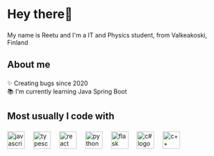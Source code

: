<h1 align="left">Hey there👋</h1>

###

<p align="left">My name is Reetu and I'm a IT and Physics student, from Valkeakoski, Finland</p>

###

<h2 align="left">About me</h2>

###

<p align="left">✨ Creating bugs since 2020<br>📚 I'm currently learning Java Spring Boot</p>

###

<h2 align="left">Most usually I code with</h2>

###

<div align="left">
  <img src="https://cdn.jsdelivr.net/gh/devicons/devicon/icons/javascript/javascript-original.svg" height="40" alt="javascript logo"  />
  <img width="12" />
  <img src="https://cdn.jsdelivr.net/gh/devicons/devicon/icons/typescript/typescript-original.svg" height="40" alt="typescript logo"  />
  <img width="12" />
  <img src="https://cdn.jsdelivr.net/gh/devicons/devicon/icons/react/react-original.svg" height="40" alt="react logo"  />
  <img width="12" />
  <img src="https://upload.wikimedia.org/wikipedia/commons/c/c3/Python-logo-notext.svg" height="40" alt="python logo"  />
  <img width="12" />
  <img src="https://upload.wikimedia.org/wikipedia/commons/3/3c/Flask_logo.svg" height="40" alt="flask logo"  />
  <img width="12" />
  <img src="https://upload.wikimedia.org/wikipedia/commons/4/4f/Csharp_Logo.png" height="40" alt="c# logo"  />
  <img width="12" />
  <img src="https://upload.wikimedia.org/wikipedia/commons/1/18/ISO_C%2B%2B_Logo.svg" height="40" alt="c++ logo"  />
  <img width="12" />

</div>

###
